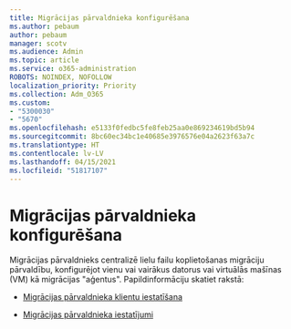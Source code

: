 ```yaml
---
title: Migrācijas pārvaldnieka konfigurēšana
ms.author: pebaum
author: pebaum
manager: scotv
ms.audience: Admin
ms.topic: article
ms.service: o365-administration
ROBOTS: NOINDEX, NOFOLLOW
localization_priority: Priority
ms.collection: Adm_O365
ms.custom:
- "5300030"
- "5670"
ms.openlocfilehash: e5133f0fedbc5fe8feb25aa0e869234619bd5b94
ms.sourcegitcommit: 8bc60ec34bc1e40685e3976576e04a2623f63a7c
ms.translationtype: HT
ms.contentlocale: lv-LV
ms.lasthandoff: 04/15/2021
ms.locfileid: "51817107"
---
```

# <a name="configuring-migration-manager"></a>Migrācijas pārvaldnieka konfigurēšana

Migrācijas pārvaldnieks centralizē lielu failu koplietošanas migrāciju pārvaldību, konfigurējot vienu vai vairākus datorus vai virtuālās mašīnas (VM) kā migrācijas "aģentus". Papildinformāciju skatiet rakstā:

- [Migrācijas pārvaldnieka klientu iestatīšana](https://docs.microsoft.com/sharepointmigration/mm-setup-clients)

- [Migrācijas pārvaldnieka iestatījumi](https://docs.microsoft.com/sharepointmigration/mm-settings)
